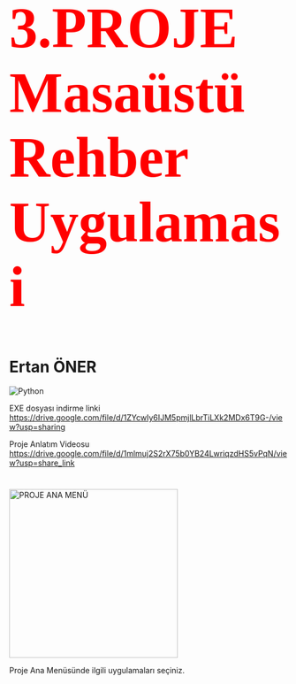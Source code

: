 
<h1 style="color:red; font-family:Times New Roman; font-size:77pt"> 3.PROJE Masaüstü Rehber Uygulamasi </h1>

<h1>Ertan ÖNER </h1>

<img src="https://www.python.org/static/img/python-logo.png" alt="Python"/>

EXE dosyası indirme linki  https://drive.google.com/file/d/1ZYcwIy6IJM5pmjlLbrTiLXk2MDx6T9G-/view?usp=sharing                 

Proje Anlatım Videosu   https://drive.google.com/file/d/1mlmuj2S2rX75b0YB24LwriqzdHS5vPqN/view?usp=share_link 

<h1></h1>

<img width="305" alt="PROJE ANA MENÜ" src="https://github.com/ertanoner/Proje1-Console/assets/161921025/bfae6b23-d2cb-4efe-93b0-ecc46b5c74e9">

Proje Ana Menüsünde ilgili uygulamaları seçiniz.

<h1></h1>





